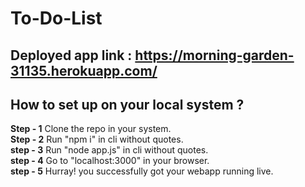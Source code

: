 # To-Do-List

## Deployed app link : https://morning-garden-31135.herokuapp.com/

## How to set up on your local system ?

**Step - 1** Clone the repo in your system.<br />
**Step - 2** Run "npm i" in cli without quotes.<br />
**step - 3** Run "node app.js" in cli without quotes.<br />
**step - 4** Go to "localhost:3000" in your browser.<br />
**step - 5** Hurray! you successfully got your webapp running live.<br />
